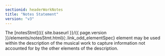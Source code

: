 ```yaml
---
sectionid: headerWorkNotes
title: "Notes Statement"
version: "v3"
---
```




The [notesStmt]({{ site.baseurl }}/{{ page.version }}/elements/notesStmt.html){:.link_odd_elementSpec} element may be used within the description of the
musical work to capture information not accounted for by the other elements of the
description.

